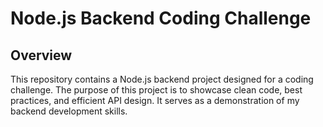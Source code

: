 # Node.js Backend Coding Challenge

## Overview
This repository contains a Node.js backend project designed for a coding challenge. The purpose of this project is to showcase clean code, best practices, and efficient API design. It serves as a demonstration of my backend development skills.
